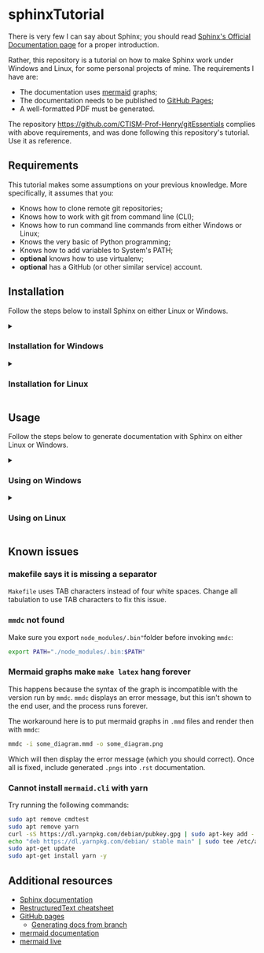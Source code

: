 # sphinxTutorial

There is very few I can say about Sphinx; you should read 
[Sphinx's Official Documentation page](https://www.sphinx-doc.org/en/master) for a proper introduction.

Rather, this repository is a tutorial on how to make Sphinx work under Windows and Linux, for some personal projects of 
mine. The requirements I have are:

* The documentation uses [mermaid](https://mermaid-js.github.io/mermaid/#/) graphs;
* The documentation needs to be published to [GitHub Pages](https://pages.github.com/);
* A well-formatted PDF must be generated.

The repository https://github.com/CTISM-Prof-Henry/gitEssentials complies with above requirements, and was done following
this repository's tutorial. Use it as reference.

## Requirements

This tutorial makes some assumptions on your previous knowledge. More specifically, it assumes that you:

* Knows how to clone remote git repositories;
* Knows how to work with git from command line (CLI);
* Knows how to run command line commands from either Windows or Linux;
* Knows the very basic of Python programming;
* Knows how to add variables to System's PATH;
* **optional** knows how to use virtualenv;
* **optional** has a GitHub (or other similar service) account.

## Installation

Follow the steps below to install Sphinx on either Linux or Windows.

<details>
    <summary><h3>Installation for Windows</h3></summary>

1. **(optional - only for this tutorial)** Fork this repository on GitHub, and then clone it to your machine 
2. **(optional - only for this tutorial)** On `.gitignore`, at the bottom of the document, change these lines

   ```.gitignore
   # SPHINX TUTORIAL: comment lines below
   docs/
   docsource/
   source/
   make.bat
   Makefile
   generate_all.bat
   generate_all.sh
   # SPHINX TUTORIAL: comment lines above
   ```
   
   to these lines

   ```.gitignore
   # SPHINX TUTORIAL: comment lines below
   docs/
   docsource/
   source/
   make.bat
   Makefile
   generate_all.bat
   generate_all.sh
   # SPHINX TUTORIAL: comment lines above
   ```

3. Download and install Python Anaconda: https://www.anaconda.com/products/distribution
4. [Add conda to PATH](https://www.mathworks.com/matlabcentral/answers/94933-how-do-i-edit-my-system-path-in-windows)
   * This can be done either through the Installation Wizard, or after installation (though it's easier using the Wizard)
   * Add the path where conda was installed to User's PATH variable
5. Open a command line window (`Windows + R` keys, type `cmd`, hit `Enter`)
6. Navigate to this repository's folder with `cd` (e.g. `cd C:\Users\username\sphinxTutorial`)
7. Create a new conda environment: 

   ```bash
   conda create --name sphinx pip --yes
   ```

8. Activate it:

   ```bash
   conda activate sphinx
   ```
   
9. Install libraries:

   ```bash
   pip install --requirement requirements.txt
   ```

10. Run sphinx-quickstart:

    ```bash
    sphinx-quickstart
    ```
   
    You'll be prompted to answer some questions:

    * For this tutorial, I personally prefer to separate build and docs folders, so I would choose `y` in the 
      *Separate source and build directories (y/n):* question. But you can do otherwise in future projects.
    * Insert a project name. For this tutorial, we will use **sphinxTutorial**
    * Insert your (full) name
    * Insert a project release number (e.g. `0.1`, `0.2`, `1.0`, etc)
    * Insert project's language. For brazilian Portuguese, use `pt_BR` 

11. Follow now the [Sphinx Documentation](https://www.sphinx-doc.org/en/master/usage/quickstart.html) on how to prepare
    `.rst` files. This tutorial will not teach you how to create RestructuredText files, but you can find a cheatsheet 
    [here](https://github.com/ralsina/rst-cheatsheet/blob/master/rst-cheatsheet.rst). This tutorial will also
    proceed with the files as they were created by `sphinx-quickstart`.

12. We need to modify `make.bat` to add two new `make` commands:
    * `make github`: generates html files and moves them to `docs` folder;
    * `remove_latex_files`: removes previous LaTeX files from `build/latex` folder (LaTeX can render wrong pdfs if old
      files are not removed)

    Also, you should make sure that `SOURCEDIR` and `BUILDDIR` are set to the right folders:
   
    ```shell
    set SOURCEDIR=source
    set BUILDDIR=build
    ```

    Your `make.bat` should look like this:

    ```shell
    @ECHO OFF
   
    pushd %~dp0
   
    REM Command file for Sphinx documentation
   
    if "%SPHINXBUILD%" == "" (
        set SPHINXBUILD=sphinx-build
    )
    set SOURCEDIR=source
    set BUILDDIR=build
    set DOCSDIR=docs
   
    %SPHINXBUILD% >NUL 2>NUL
    if errorlevel 9009 (
        echo.
        echo.The 'sphinx-build' command was not found. Make sure you have Sphinx
        echo.installed, then set the SPHINXBUILD environment variable to point
        echo.to the full path of the 'sphinx-build' executable. Alternatively you
        echo.may add the Sphinx directory to PATH.
        echo.
        echo.If you don't have Sphinx installed, grab it from
        echo.https://www.sphinx-doc.org/
        exit /b 1
    )
   
    if "%1" == "" goto help
   
    if "%1" == "github" goto github
   
    if "%1" == "remove_latex_files" goto remove_latex_files
   
    %SPHINXBUILD% -M %1 %SOURCEDIR% %BUILDDIR% %SPHINXOPTS% %O%
    goto end
   
    :help
    %SPHINXBUILD% -M help %SOURCEDIR% %BUILDDIR% %SPHINXOPTS% %O%
    goto end
   
    :github
    %SPHINXBUILD% -M html %SOURCEDIR% %BUILDDIR% %SPHINXOPTS% %O%
    @robocopy %BUILDDIR%\html %DOCSDIR% * /E
    goto end
   
    :remove_latex_files
    @del /S /Q %BUILDDIR%\latex\*
    goto end
   
    :end
    popd
    ```

13. To properly deploy html files to GitHub pages, create a `docs` folder, and add a `.nojekyll` file inside it
    * Check the spelling! The name of the file must be exactly `.nojekyll` (no blank spaces)
14. Enable GitHub pages for your repository. See **Publishing from a branch** on 
    [this tutorial](https://docs.github.com/en/pages/getting-started-with-github-pages/configuring-a-publishing-source-for-your-github-pages-site)
    for a step-by-step tutorial. Make sure that you use the folder `docs` for the documentation!
15. Run `make github` from the command line, and then commit/push changes to remote to verify if all is working properly.
16. To generate pdfs with LaTeX, install [MiKTex](https://miktex.org/) or other LaTeX tool. It should add `pdflatex` 
    automatically to your System's PATH variable.
17. Create a new file, `generate_all.bat`, and add these lines:

    ```bash
    @REM activate sphinx environment before running this file!
    @REM conda activate sphinx
    @echo 'Generating HTML files and moving to docs...'
    @call make.bat github
    @echo 'Removing old LaTeX files...'
    @call make.bat remove_latex_files
    @echo 'Generating new LaTeX files...'
    @call make.bat latex
    @echo 'Building PDF...'
    @cd build\latex
    @pdflatex main.tex
    @pdflatex main.tex
    @cd ..\..
    @echo 'Success!'
    ```

18. Add or append some configurations to `source/conf.py`:

    * Project information section:
      * `master_doc = 'index'`
    * General configuration section:
      * `extensions = ['sphinxcontrib.mermaid']`
    * LaTeX configuration section (create one section with comment characters if not present):
      * `latex_engine = 'pdflatex'`
      * If using Brazilian portuguese, add 
        ```python
        latex_elements = {
             'babel': r'\usepackage[brazil]{babel}'
        }
        ```
      * ```python
        latex_documents = [
            (master_doc, 'main.tex', 'sphinxTutorial', 'henryzord', 'manual'),
        ]
        ```
        
    Your `conf.py` should look like more or less like this:

    ```python
    # Configuration file for the Sphinx documentation builder.
    #
    # For the full list of built-in configuration values, see the documentation:
    # https://www.sphinx-doc.org/en/master/usage/configuration.html
    
    # -- Project information -----------------------------------------------------
    # https://www.sphinx-doc.org/en/master/usage/configuration.html#project-information
    
    project = 'sphinxTutorial'
    copyright = '2022, henryzord'
    author = 'henryzord'
    release = '1.0'
    
    master_doc = 'index'
    
    # -- General configuration ---------------------------------------------------
    # https://www.sphinx-doc.org/en/master/usage/configuration.html#general-configuration
    
    extensions = ['sphinxcontrib.mermaid']
    
    templates_path = ['_templates']
    exclude_patterns = []
    
    language = 'pt_BR'
    
    # -- Options for Latex output ---------------------------------------------------
    # https://www.sphinx-doc.org/en/master/latex.html
    
    latex_engine = 'pdflatex'
    
    latex_elements = {
         'babel': r'\usepackage[brazil]{babel}'
    }
    
    latex_documents = [
        (master_doc, 'main.tex', 'sphinxTutorial', 'henryzord', 'manual'),
    ]
    
    
    # -- Options for HTML output -------------------------------------------------
    # https://www.sphinx-doc.org/en/master/usage/configuration.html#options-for-html-output
    
    html_theme = 'alabaster'
    html_static_path = ['_static']
    ```

19. Make LaTeX files, and then compile with pdflatex:

    ```bash
    make latex
    cd build/latex
    pdflatex main.tex
    ```
    
    A `main.pdf` file should now be present in `build/latex`.

</details>

<details>
    <summary><h3>Installation for Linux</h3></summary>

1. **(optional - only for this tutorial)** Fork this repository on GitHub, and then clone it to your machine 
2. **(optional - only for this tutorial)** On `.gitignore`, at the bottom of the document, change these lines

   ```.gitignore
   # SPHINX TUTORIAL: comment lines below
   docs/
   docsource/
   source/
   make.bat
   Makefile
   generate_all.bat
   generate_all.sh
   # SPHINX TUTORIAL: comment lines above
   ```
   
   to these lines

   ```.gitignore
   # SPHINX TUTORIAL: comment lines below
   docs/
   docsource/
   source/
   make.bat
   Makefile
   generate_all.bat
   generate_all.sh
   # SPHINX TUTORIAL: comment lines above
   ```

3. Download and install Python Anaconda: https://www.anaconda.com/products/distribution
   * Make sure to select option to run `conda init` in the process! Otherwise you'll have to install it again
4. Open a command line window 
5. Navigate to this repository's folder with `cd` (e.g. `cd /home/henry/sphinxTutorial`)
6. Create a new conda environment: 

   ```bash
   conda create --name sphinx pip --yes
   ```

7. Activate it:

   ```bash
   conda activate sphinx
   ```
   
8. Install libraries:

   ```bash
   pip install --requirement requirements.txt
   ```

9. Run sphinx-quickstart:

   ```bash
   sphinx-quickstart
   ```
   
   You'll be prompted to answer some questions:

   * For this tutorial, I personally prefer to separate build and docs folders, so I would choose `y` in the 
     *Separate source and build directories (y/n):* question. But you can do otherwise in future projects.
   * Insert a project name. For this tutorial, we will use **sphinxTutorial**
   * Insert your (full) name
   * Insert a project release number (e.g. `0.1`, `0.2`, `1.0`, etc)
   * Insert project's language. For brazilian Portuguese, use `pt_BR` 

10. Follow now the [Sphinx Documentation](https://www.sphinx-doc.org/en/master/usage/quickstart.html) on how to prepare
    `.rst` files. This tutorial will not teach you how to create RestructuredText files, but you can find a cheatsheet 
    [here](https://github.com/ralsina/rst-cheatsheet/blob/master/rst-cheatsheet.rst). This tutorial will also
    proceed with the files as they were created by `sphinx-quickstart`.

11. We need to modify `Makefile` to add two new `make` commands:
    * `make github`: generates html files and moves them to `docs` folder;
    * `remove_latex_files`: removes previous LaTeX files from `build/latex` folder (LaTeX can render wrong pdfs if old
      files are not removed)

    Also, you should make sure that `SOURCEDIR` and `BUILDDIR` are set to the right folders:
   
    ```bash
    SOURCEDIR     = source
    BUILDDIR      = build
    ```

    Your `Makefile` should look like this:

    ```bash
    # Minimal makefile for Sphinx documentation
    #
    
    # You can set these variables from the command line, and also
    # from the environment for the first two.
    SPHINXOPTS    ?=
    SPHINXBUILD   ?= sphinx-build
    SOURCEDIR     = source
    BUILDDIR      = build
    
    # Put it first so that "make" without argument is like "make help".
    help:
        @$(SPHINXBUILD) -M help "$(SOURCEDIR)" "$(BUILDDIR)" $(SPHINXOPTS) $(O)
    
    .PHONY: help Makefile
    
    
    github:
        @make html
        @cp -a build/html/. ./docs
    
    
    remove_latex_files:
        rm -f -r build/latex/*
    
    
    # Catch-all target: route all unknown targets to Sphinx using the new
    # "make mode" option.  $(O) is meant as a shortcut for $(SPHINXOPTS).
    %: Makefile
        @$(SPHINXBUILD) -M $@ "$(SOURCEDIR)" "$(BUILDDIR)" $(SPHINXOPTS) $(O)

    ```
    
    **VERY IMPORTANT:** make sure to use TAB characters instead of four spaces! Otherwise `make` will display
    an error like the one below:
    
    ```bash
    makefile:4: *** missing separator. Stop
    ```

12. To properly deploy html files to GitHub pages, create a `docs` folder, and add a `.nojekyll` file inside it
    * Check the spelling! The name of the file must be exactly `.nojekyll` (no blank spaces)
13. Enable GitHub pages for your repository. See **Publishing from a branch** on 
    [this tutorial](https://docs.github.com/en/pages/getting-started-with-github-pages/configuring-a-publishing-source-for-your-github-pages-site)
    for a step-by-step tutorial. Make sure that you use the folder `docs` for the documentation!
14. Run `make github` from the command line, and then commit/push changes to remote to verify if all is working properly.
15. To generate mermaid graphs, you need to install [mermaid.cli](https://github.com/mermaid-js/mermaid-cli) locally in 
    your machine, using [yarn](https://classic.yarnpkg.com/lang/en/docs/install/)
    
    ```bash
    sudo apt-get install yarn
    yarn add mermaid.cli
    ```

16. Add `mmdc` to PATH. Run the following command in the terminal (you'll need to repeat it every time you want to 
    re-generate mermaid graphs):

    ```bash
    export PATH="./node_modules/.bin:$PATH" 
    ```

17. Create a `graph.mmd` file under `source/_figures` folder (create folder if not exists), and add the following code
    (adapted from [mermaid.live](https://mermaid.live):

    ```
    graph TD
    A[Christmas] -->|Get money| B(Go shopping)
    B --> C{Let me think}
    C -->|One| D[Laptop]
    C -->|Two| E[iPhone]
    C -->|Three| F[fa:fa-car Car]
    ```

18. Test if `mmdc` works. Generate a png file with the following command:
    
    ```bash
    mmdc -i source/_figures/graph.mmd -o source/_figures/graph.png
    ```
    
    If the command does not work, see [Known issues](#known-issues) for troubleshooting.

19. To generate pdfs with LaTeX, install [pdflatex](https://www.math.rug.nl/~trentelman/jacob/pdflatex/pdflatex.html) 
    and other tools:

    ```bash
    sudo apt-get install texlive-full
    sudo apt-get install latexmk
    sudo apt-get install pdflatex
    ```

20. Create a new file, `generate_all.sh`, and add these lines:

    ```bash
    # activate sphinx environment before running this file!
    # conda activate sphinx
    export PATH=$PATH:node_modules/.bin
    # add instructions to generate mermaid graphs from files here:
    mmdc -i source/_figures/graph.mmd -o source/_figures/graph.png
    make remove_latex_files
    make github
    make latex
    (cd build/latex && pdflatex main.tex)
    (cd build/latex && pdflatex main.tex)
    ```

   Replace `# mmdc -i some_graph.mmd -o some_graph.png` with a command to generate custom mermaid graphs from `.mmd` 
   files.

21. Add or append some configurations to `source/conf.py`:

    * Project information section:
      * `master_doc = 'index'`
    * General configuration section:
      * `extensions = ['sphinxcontrib.mermaid']`
    * LaTeX configuration section (create one section with comment characters if not present):
      * `latex_engine = 'pdflatex'`
      * If using Brazilian portuguese, add 
        ```python
        latex_elements = {
             'babel': r'\usepackage[brazil]{babel}'
        }
        ```
      * ```python
        latex_documents = [
            (master_doc, 'main.tex', 'sphinxTutorial', 'henryzord', 'manual'),
        ]
        ```
        
    Your `conf.py` should look like more or less like this:

    ```python
    # Configuration file for the Sphinx documentation builder.
    #
    # For the full list of built-in configuration values, see the documentation:
    # https://www.sphinx-doc.org/en/master/usage/configuration.html
    
    # -- Project information -----------------------------------------------------
    # https://www.sphinx-doc.org/en/master/usage/configuration.html#project-information
    
    project = 'sphinxTutorial'
    copyright = '2022, henryzord'
    author = 'henryzord'
    release = '1.0'
    
    master_doc = 'index'
    
    # -- General configuration ---------------------------------------------------
    # https://www.sphinx-doc.org/en/master/usage/configuration.html#general-configuration
    
    extensions = ['sphinxcontrib.mermaid']
    
    templates_path = ['_templates']
    exclude_patterns = []
    
    language = 'pt_BR'
    
    # -- Options for Latex output ---------------------------------------------------
    # https://www.sphinx-doc.org/en/master/latex.html
    
    latex_engine = 'pdflatex'
    
    latex_elements = {
         'babel': r'\usepackage[brazil]{babel}'
    }
    
    latex_documents = [
        (master_doc, 'main.tex', 'sphinxTutorial', 'henryzord', 'manual'),
    ]
    
    
    # -- Options for HTML output -------------------------------------------------
    # https://www.sphinx-doc.org/en/master/usage/configuration.html#options-for-html-output
    
    html_theme = 'alabaster'
    html_static_path = ['_static']
    ```

22. Make LaTeX files, and then compile with pdflatex:

    ```bash
    make latex
    cd build/latex
    pdflatex main.tex
    ```
    
    A `main.pdf` file should now be present in `build/latex`.

</details>

## Usage

Follow the steps below to generate documentation with Sphinx on either Linux or Windows.

<details>
    <summary><h3>Using on Windows</h3></summary>

Generating mermaid graphs is currently unavailable on Windows. Instead, you'll have to generate mermaid graphs using 
another tool (for example, [mermaid.live](https://mermaid.live), download as png, and manually add to the project. Once
done, it is possible to generate html files, publish them to GitHub pages, and generate a pdf with LaTeX:

1. Open a command line window (`Windows + R` keys, type `cmd`, hit `Enter`)
2. Navigate to this repository's folder with `cd` (e.g. `cd C:\Users\username\sphinxTutorial`)
3. Activate sphinx conda environment:

   ```bash 
   conda activate sphinx
   ```

4. To generate html files:

   ```bash
   make html
   ```
   
   Or, alternatively, to generate html files **and** move them to docs folder (for GitHub pages):

   ```bash
   make github
   ```
   
   Finally, to generate LaTeX files:

   ```bash
   make latex
   ```
   
   Then, access folder `build/latex` and compile the document with `pdflatex`:

   ```bash
   pdflatex <entry tex file>
   ```
   
   Where `<entry tex file>` is the main tex file (e.g. `main.tex`, `pdflatex main.tex`)

5. Alternatively, just run `call generate_all.bat` from command line to generate html documentation, move to `docs` 
   folder, generate LaTeX files and compile them to pdf. 

</details>

<details>
    <summary><h3>Using on Linux</h3></summary>

1. Open a command line window 
2. Navigate to this repository's folder with `cd` (e.g. `cd C:\Users\username\sphinxTutorial`)
3. Activate sphinx conda environment:

   ```bash 
   conda activate sphinx
   ```

4. To generate html files:

   ```bash
   make html
   ```
   
   Or, alternatively, to generate html files **and** move them to docs folder (for GitHub pages):

   ```bash
   make github
   ```
   
   Finally, to generate LaTeX files:

   ```bash
   make latex
   ```
   
   Then, access folder `build/latex` and compile the document with `pdflatex`:

   ```bash
   pdflatex <entry tex file>
   ```
   
   Where `<entry tex file>` is the main tex file (e.g. `main.tex`, `pdflatex main.tex`)

5. Alternatively, just run `bash generate_all.sh` to generate html documentation, move to `docs` folder, generate LaTeX 
   files and compile them to pdf. 

</details>

## Known issues

### makefile says it is missing a separator

`Makefile` uses TAB characters instead of four white spaces. Change all tabulation to use TAB characters to fix this 
issue.

### `mmdc` not found

Make sure you export `node_modules/.bin"`folder before invoking `mmdc`:

```bash
export PATH="./node_modules/.bin:$PATH"
```

### Mermaid graphs make `make latex` hang forever

This happens because the syntax of the graph is incompatible with the version run by `mmdc`. `mmdc` displays an error
message, but this isn't shown to the end user, and the process runs forever.

The workaround here is to put mermaid graphs in `.mmd` files and render then with `mmdc`:

```bash
mmdc -i some_diagram.mmd -o some_diagram.png
```

Which will then display the error message (which you should correct). Once all is fixed, include generated `.pngs` 
into `.rst` documentation.

### Cannot install `mermaid.cli` with yarn

Try running the following commands:

```bash
sudo apt remove cmdtest
sudo apt remove yarn
curl -sS https://dl.yarnpkg.com/debian/pubkey.gpg | sudo apt-key add -
echo "deb https://dl.yarnpkg.com/debian/ stable main" | sudo tee /etc/apt/sources.list.d/yarn.list
sudo apt-get update
sudo apt-get install yarn -y
```

## Additional resources

* [Sphinx documentation](https://www.sphinx-doc.org/en/master)
* [RestructuredText cheatsheet](https://github.com/ralsina/rst-cheatsheet/blob/master/rst-cheatsheet.rst)
* [GitHub pages](https://pages.github.com/)
  * [Generating docs from branch](https://docs.github.com/en/pages/getting-started-with-github-pages/configuring-a-publishing-source-for-your-github-pages-site)
* [mermaid documentation](https://mermaid-js.github.io/mermaid/#/)
* [mermaid live](https://mermaid.live)

